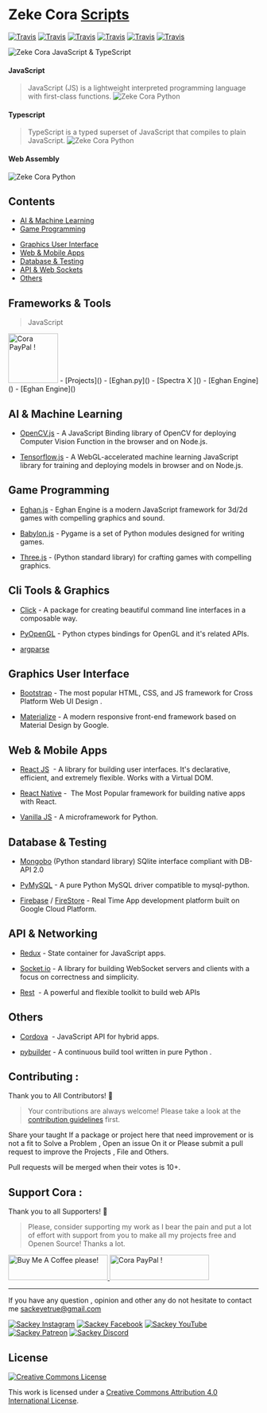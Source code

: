# Zeke Cora [Scripts](https://.org)

[![Travis](https://img.shields.io/badge/language-C++-green.svg)]()
[![Travis](https://img.shields.io/badge/language-Python-red.svg)]()
[![Travis](https://img.shields.io/badge/language-Java-blue.svg)]()
[![Travis](https://img.shields.io/badge/language-Go-red.svg)]()
[![Travis](https://img.shields.io/badge/language-Php-pink.svg)]()
[![Travis](https://img.shields.io/badge/language-JavaScript-yellow.svg)]()

![Zeke Cora JavaScript & TypeScript](./png/tsjs.png)
#### JavaScript
>JavaScript (JS) is a lightweight interpreted programming language with first-class functions.
![Zeke Cora Python](./png/js.png)

 #### Typescript
>TypeScript is a typed superset of JavaScript that compiles to plain JavaScript.
![Zeke Cora Python](./png/ts.png)

#### Web Assembly
>
![Zeke Cora Python](./png/wa.png)

## Contents
- [AI & Machine Learning]()
- [Game Programming]()
<!-- [Cli Tools & Graphics]() -->
- [Graphics User Interface]()
- [Web & Mobile Apps]()
- [Database & Testing]()
- [API & Web Sockets]()
- [Others]()

## Frameworks & Tools
> JavaScript
 <img src="pyi.png" alt="Cora PayPal !" style="height: 100px !important; width: 100px !important;" >
</a>
 - [Projects]() 
  - [Eghan.py]()
  - [Spectra X ]()
  - [Eghan Engine]()
  - [Eghan Engine]()


## AI & Machine Learning
- [OpenCV.js]() - A JavaScript Binding  library of OpenCV  for  deploying Computer Vision Function in the browser and on Node.js.

- [Tensorflow.js]() -  A WebGL-accelerated machine learning JavaScript library for training and deploying models in browser and on Node.js.

## Game Programming
- [Eghan.js]() - Eghan Engine  is a modern JavaScript framework for 3d/2d games with compelling graphics and sound.
- [Babylon.js]() - Pygame is a set of Python modules designed for writing games.

- [Three.js]() - (Python standard library) for crafting games with compelling graphics.

## Cli Tools & Graphics
- [Click]() - A package for creating beautiful command line interfaces in a composable way.

- [PyOpenGL]() - Python ctypes bindings for OpenGL and it's related APIs.

- [argparse]() 

## Graphics User Interface
- [Bootstrap]() - The most popular HTML, CSS, and JS framework for Cross Platform Web UI Design .

- [Materialize]() -  A modern responsive front-end framework based on Material Design by Google.



## Web & Mobile Apps
- [React JS]()  - A library for building user interfaces. It's declarative, efficient, and extremely flexible. Works with a Virtual DOM.

- [React Native]() -  The Most Popular framework for building native apps with React.

- [Vanilla JS]() - A microframework for Python.


## Database & Testing
- [Mongobo]() (Python standard library) SQlite interface compliant with DB-API 2.0

-  [PyMySQL]() - A pure Python MySQL driver compatible to mysql-python.

- [Firebase]() / [FireStore]() - Real Time App development  platform built on Google Cloud Platform.

## API & Networking
- [Redux]() - State container for JavaScript apps.

- [Socket.io]() - A library for building WebSocket servers and clients with a focus on correctness and simplicity.

- [Rest]()  - A powerful and flexible toolkit to build web APIs

## Others
- [Cordova]()  - JavaScript API for hybrid apps.



- [pybuilder]() - A continuous build tool written in pure Python
.


## Contributing  :

Thank you to All Contributors! 🙏

> Your contributions are always welcome! Please take a look at the [contribution guidelines]() first.

Share your taught If a package or project here that need improvement or is not a  fit to Solve a Problem , Open an issue On it or Please submit a pull request to improve the Projects , File and Others. 

Pull requests will be merged when their votes is 10+.

## Support Cora :

Thank you to all Supporters! 🙏

> Please, consider supporting my work as I bear the pain and put a  lot of effort with support from you to make all my projects free and Openen Source! Thanks a lot.

<a href="https://www.buymeacoffee.com/sackeyetrue" target="_blank"><img src="https://cdn.buymeacoffee.com/buttons/default-orange.png" alt="Buy Me A Coffee please!" style="height: 51px !important;width: 200px !important;" >
</a>
<a href="https://www.paypal.me/sackeyetrue" target="_blank"><img src="https://cdn.buymeacoffee.com/buttons/default-orange.png" alt="Cora PayPal !" style="height: 51px !important;width: 200px !important;" >
</a>

-------
If you have any question ,  opinion and other   any do not hesitate to contact me 
sackeyetrue@gmail.com

[![Sackey Instagram](ig.png)](https://instagram.com/sackeyetrue)
[![Sackey Facebook](ig.png)](https://facebook.com/sackeyetrue)
[![Sackey YouTube](ig.png)](https://youtube.com/sackeyetrue)
[![Sackey Patreon](ig.png)](https://patreon.com/sackeyetrue)
[![Sackey Discord](ig.png)](https://discord.com/sackeyetrue)


## License

[![Creative Commons License](http://i.creativecommons.org/l/by/4.0/88x31.png)](http://creativecommons.org/licenses/by/4.0/)

This work is licensed under a [Creative Commons Attribution 4.0 International License](http://creativecommons.org/licenses/by/4.0/).


